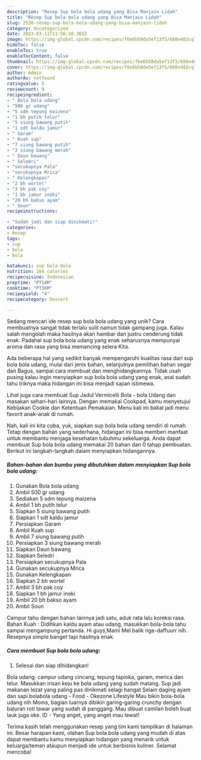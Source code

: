 ```yaml
---
description: "Resep Sup bola bola udang yang Bisa Manjain Lidah"
title: "Resep Sup bola bola udang yang Bisa Manjain Lidah"
slug: 2530-resep-sup-bola-bola-udang-yang-bisa-manjain-lidah
category: Uncategorized
date: 2023-03-11T11:56:10.365Z
image: https://img-global.cpcdn.com/recipes/f6e6b50da5ef13f5/680x482cq70/sup-bola-bola-udang-foto-resep-utama.jpg
hideToc: false
enableToc: true
enableTocContent: false
thumbnail: https://img-global.cpcdn.com/recipes/f6e6b50da5ef13f5/680x482cq70/sup-bola-bola-udang-foto-resep-utama.jpg
cover: https://img-global.cpcdn.com/recipes/f6e6b50da5ef13f5/680x482cq70/sup-bola-bola-udang-foto-resep-utama.jpg
author: Admin
authorAv: notfound
ratingvalue: 5
reviewcount: 9
recipeingredient:
- " Bola bola udang"
- "500 gr udang"
- "5 sdm tepung maizena"
- "1 bh putih telur"
- "5 siung bawang putih"
- "1 sdt kaldu jamur"
- " Garam"
- " Kuah sup"
- "7 siung bawang putih"
- "3 siung bawang merah"
- " Daun bawang"
- " Seledri"
- "secukupnya Pala"
- "secukupnya Mrica"
- " Kelengkapan"
- "2 bh wortel"
- "3 bh pak coy"
- "1 bh jamur inoki"
- "20 bh bakso ayam"
- " Soun"
recipeinstructions:

- "Sudah jadi dan siap dinikmati!"
categories:
- Resep
tags:
- sup
- bola
- bola

katakunci: sup bola bola 
nutrition: 164 calories
recipecuisine: Indonesian
preptime: "PT14M"
cooktime: "PT36M"
recipeyield: "4"
recipecategory: Dessert

---
```





Sedang mencari ide resep sup bola bola udang yang unik? Cara membuatnya sangat tidak terlalu sulit namun tidak gampang juga. Kalau salah mengolah maka hasilnya akan hambar dan justru cenderung tidak enak. Padahal sup bola bola udang yang enak seharusnya mempunyai aroma dan rasa yang bisa memancing selera Kita.





Ada beberapa hal yang sedikit banyak mempengaruhi kualitas rasa dari sup bola bola udang, mulai dari jenis bahan, selanjutnya pemilihan bahan segar dan Bagus, sampai cara membuat dan menghidangkannya. Tidak usah pusing kalau ingin menyiapkan sup bola bola udang yang enak,      asal sudah tahu triknya maka hidangan ini bisa menjadi sajian istimewa.














Lihat juga cara membuat Sup Jadul Vermicelli Bola - bola Udang dan masakan sehari-hari lainnya. Dengan memakai Cookpad, kamu menyetujui Kebijakan Cookie dan Ketentuan Pemakaian. Menu kali ini bakal jadi menu favorit anak-anak di rumah.






Nah, kali ini kita coba, yuk, siapkan sup bola bola udang sendiri di rumah. Tetap dengan bahan yang sederhana, hidangan ini bisa memberi manfaat untuk membantu menjaga kesehatan tubuhmu sekeluarga. Anda dapat membuat Sup bola bola udang memakai 20 bahan dan 0 tahap pembuatan. Berikut ini langkah-langkah dalam menyiapkan hidangannya.

<!--inarticleads1-->

##### Bahan-bahan dan bumbu yang dibutuhkan dalam menyiapkan Sup bola bola udang:

1. Gunakan  Bola bola udang
1. Ambil 500 gr udang
1. Sediakan 5 sdm tepung maizena
1. Ambil 1 bh putih telur
1. Siapkan 5 siung bawang putih
1. Siapkan 1 sdt kaldu jamur
1. Persiapkan  Garam
1. Ambil  Kuah sup
1. Ambil 7 siung bawang putih
1. Persiapkan 3 siung bawang merah
1. Siapkan  Daun bawang
1. Siapkan  Seledri
1. Persiapkan secukupnya Pala
1. Gunakan secukupnya Mrica
1. Gunakan  Kelengkapan
1. Siapkan 2 bh wortel
1. Ambil 3 bh pak coy
1. Siapkan 1 bh jamur inoki
1. Ambil 20 bh bakso ayam
1. Ambil  Soun


Campur tahu dengan bahan lainnya jadi satu, aduk rata lalu koreksi rasa. Bahan Kuah : Didihkan kaldu ayam atau udang, masukkan bola-bola tahu sampai mengampung pertanda. Hi guys,Mami Mel balik nge-daffuurr nih. Resepnya simple banget tapi hasilnya enak. 

<!--inarticleads2-->

##### Cara membuat Sup bola bola udang:


1. Selesai dan siap dihidangkan!

Bola udang: campur udang cincang, tepung tapioka, garam, merica dan telur. Masukkan irisan keju ke bola udang yang sudah matang. Sup jadi makanan lezat yang paling pas dinikmati selagi hangat Selain daging ayam dan sapi bolabola udang - Food - Okezone Lifestyle Mau bikin bola-bola udang nih Moms, bagian luarnya dibikin garing-garing crunchy dengan baluran roti tawar yang sudah di panggang. Mau dibuat camilan boleh buat lauk juga oke. ID - Yang anget, yang anget mau lewat! 

Terima kasih telah menggunakan resep yang tim kami tampilkan di halaman ini. Besar harapan kami, olahan Sup bola bola udang yang mudah di atas dapat membantu kamu menyiapkan hidangan yang menarik untuk keluarga/teman ataupun menjadi ide untuk berbisnis kuliner. Selamat mencoba!
